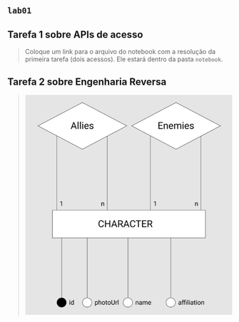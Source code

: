 ## `lab01`

## Tarefa 1 sobre APIs de acesso

> Coloque um link para o arquivo do notebook com a resolução da primeira tarefa (dois acessos). Ele estará dentro da pasta `notebook`.

## Tarefa 2 sobre Engenharia Reversa
> ![Diagrama de Personagens Avatar](images/Screenshot_1.png)
